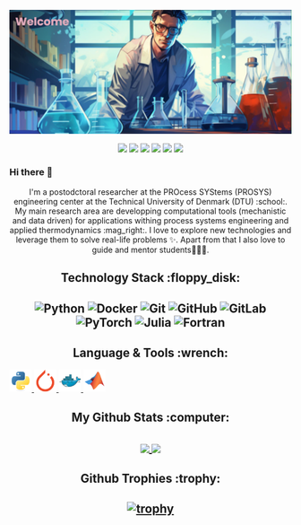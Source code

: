 </p align="center">
<img src="https://github.com/arnaou/arnaou/blob/main/images/banner.png" />

<p align="center">
 <img src="https://badges.pufler.dev/visits/arnaou/arnaou"/> 
<img src="https://badges.pufler.dev/years/arnaou"/>
<img src="https://badges.pufler.dev/repos/arnaou"/>
<img src="https://badges.pufler.dev/commits/monthly/arnaou"/>
<img src="https://hits.seeyoufarm.com/api/count/incr/badge.svg?url=https%3A%2F%2Fgithub.com%2F{arnaou}1212%2Fhit-counter"/>
<img src="https://img.shields.io/github/followers/arnaou?style=flat"&logo=-Followers-34567C?/>
</p>

### Hi there :wave:

</p>
<p align="center">
  I'm a postodctoral researcher at the PROcess SYStems (PROSYS) engineering center at the Technical University of Denmark (DTU) :school:. My main research area are developping computational tools (mechanistic and data driven) for applications withing process systems engineering and applied thermodynamics :mag_right:.
 I love to explore new technologies and leverage them to solve real-life problems ✨. Apart from that I also love to guide and mentor students👨🏻‍💻.
</p> 

<!--
**arnaou/arnaou** is a ✨ _special_ ✨ repository because its `README.md` (this file) appears on your GitHub profile.

Here are some ideas to get you started:

- 🔭 I’m currently working on ...
- 🌱 I’m currently learning ...
- 👯 I’m looking to collaborate on ...
- 🤔 I’m looking for help with ...
- 💬 Ask me about ...
- 📫 How to reach me: ...
- 😄 Pronouns: ...
- ⚡ Fun fact: ...
-->
<!--
![](https://komarev.com/ghpvc/?username=your-github-arnaou&abbreviated=true)
![GitHub followers](https://img.shields.io/github/followers/arnaou)
-->


<!--
technology stack
-->
<h2 align="center">Technology Stack :floppy_disk: </h2>

<h2 align="center">
 
![Python](https://img.shields.io/badge/%20-Python-34567C?style=flat-square&logo=Python)
![Docker](https://img.shields.io/badge/-Docker-34567C?style=flat-square&logo=docker)
![Git](https://img.shields.io/badge/-Git-34567C?style=flat-square&logo=git)
![GitHub](https://img.shields.io/badge/-GitHub-34567C?style=flat-square&logo=github)
![GitLab](https://img.shields.io/badge/-gitlab-34567C?logo=gitlab)
![PyTorch](https://img.shields.io/badge/-PyTorch-34567C?&logo=pytorch)
![Julia](https://img.shields.io/badge/-Julia-34567C?&logo=julia)
![Fortran](https://img.shields.io/badge/-Fortran-34567C.svg?&logo=fortran)
</h2>

<!--
languages
-->
<h2 align="center">Language & Tools :wrench: </h2>
<p align="left"> 
<a href="https://www.python.org" target="_blank"> <img src="https://github.com/devicons/devicon/blob/master/icons/python/python-original.svg" alt="python" width="40" height="40"/> </a> 
<a href="https://pytorch.org" target="_blank">  <img src="https://github.com/devicons/devicon/blob/master/icons/pytorch/pytorch-original.svg" alt="pytorch" width="40" height="40"/> </a> 
<a href="https://www.docker.com/" target="_blank">  <img src="https://github.com/devicons/devicon/blob/master/icons/docker/docker-original.svg" alt="docker" width="40" height="40"/> </a> 
<a href="https://www.mathworks.com/products/matlab.html" target="_blank">  <img src="https://github.com/devicons/devicon/blob/master/icons/matlab/matlab-original.svg" alt="docker" width="40" height="40"/> </a>  
</p>



<!--
Github stats
-->
<h2 align="center">
  My Github Stats :computer: </h2>
<h2 align="center">
<a href="https://github.com/anuraghazra/github-readme-stats">
  <img height=300 align="center" src="https://github-readme-stats.vercel.app/api?username=arnaou&show=reviews,discussions_started,discussions_answered,prs_merged,prs_merged_percentage&theme=radical&show_icons=true&rank_icon=github&card_width=300" />
</a>
<a href="https://github.com/anuraghazra/convoychat">
  <img height=300 align="center" src="https://github-readme-stats.vercel.app/api/top-langs?username=arnaou&llangs_count=8&card_width=300&theme=radical" />
</a>
</h2>
<!--
Github trophies
-->
<h2 align="center">Github Trophies :trophy: </h2>
<h2 align="center">
 
 [![trophy](https://github-profile-trophy.vercel.app/?username=arnaou&theme=radical)](https://github.com/ryo-ma/github-profile-trophy)
</h2>
